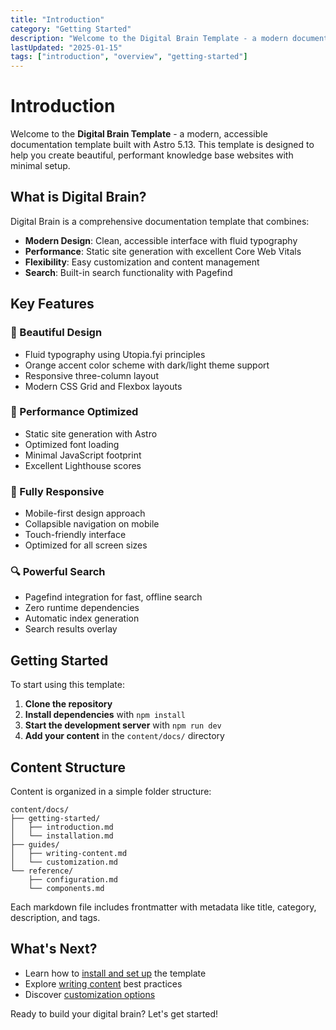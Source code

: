 ```yaml
---
title: "Introduction"
category: "Getting Started"
description: "Welcome to the Digital Brain Template - a modern documentation system built with Astro"
lastUpdated: "2025-01-15"
tags: ["introduction", "overview", "getting-started"]
---
```


# Introduction

Welcome to the **Digital Brain Template** - a modern, accessible documentation template built with Astro 5.13. This template is designed to help you create beautiful, performant knowledge base websites with minimal setup.

## What is Digital Brain?

Digital Brain is a comprehensive documentation template that combines:

- **Modern Design**: Clean, accessible interface with fluid typography
- **Performance**: Static site generation with excellent Core Web Vitals
- **Flexibility**: Easy customization and content management
- **Search**: Built-in search functionality with Pagefind

## Key Features

### 🎨 Beautiful Design

- Fluid typography using Utopia.fyi principles
- Orange accent color scheme with dark/light theme support
- Responsive three-column layout
- Modern CSS Grid and Flexbox layouts

### 🚀 Performance Optimized

- Static site generation with Astro
- Optimized font loading
- Minimal JavaScript footprint
- Excellent Lighthouse scores

### 📱 Fully Responsive

- Mobile-first design approach
- Collapsible navigation on mobile
- Touch-friendly interface
- Optimized for all screen sizes

### 🔍 Powerful Search

- Pagefind integration for fast, offline search
- Zero runtime dependencies
- Automatic index generation
- Search results overlay

## Getting Started

To start using this template:

1. **Clone the repository**
2. **Install dependencies** with `npm install`
3. **Start the development server** with `npm run dev`
4. **Add your content** in the `content/docs/` directory

## Content Structure

Content is organized in a simple folder structure:

```
content/docs/
├── getting-started/
│   ├── introduction.md
│   └── installation.md
├── guides/
│   ├── writing-content.md
│   └── customization.md
└── reference/
    ├── configuration.md
    └── components.md
```

Each markdown file includes frontmatter with metadata like title, category, description, and tags.

## What's Next?

- Learn how to [install and set up](/docs/getting-started/installation) the template
- Explore [writing content](/docs/guides/writing-content) best practices
- Discover [customization options](/docs/guides/customization)

Ready to build your digital brain? Let's get started!
